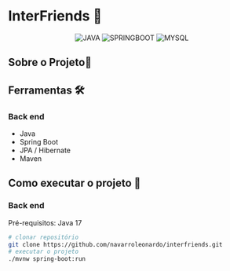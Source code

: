 # InterFriends 📑

<p align="center">
<img alt="JAVA" src="https://img.shields.io/badge/-Java-007396?style=flat-square&logo=java"/>
<img alt="SPRINGBOOT" src="https://img.shields.io/badge/-Spring-6DB33F?style=flat-square&logo=spring&logoColor=white"/>
<img alt="MYSQL" src="https://img.shields.io/badge/MySQL-00000F?style=for-the-badge&logo=mysql&logoColor=white"/>

## Sobre o Projeto📖

## Ferramentas 🛠

### Back end

- Java
- Spring Boot
- JPA / Hibernate
- Maven

## Como executar o projeto :rocket:

### Back end
Pré-requisitos: Java 17

```bash
# clonar repositório
git clone https://github.com/navarroleonardo/interfriends.git
# executar o projeto
./mvnw spring-boot:run
```
